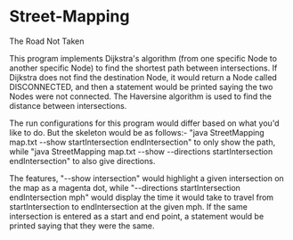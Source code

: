 # Street-Mapping
The Road Not Taken

This program implements Dijkstra's algorithm (from one specific Node to another specific Node) to find the shortest path between intersections.
If Dijkstra does not find the destination Node, it would return a Node called DISCONNECTED, and then a statement would be printed saying the two Nodes were not connected.
The Haversine algorithm is used to find the distance between intersections.

The run configurations for this program would differ based on what you'd like to do. But the skeleton would be as follows:-
"java StreetMapping map.txt --show startIntersection endIntersection" to only show the path, while
"java StreetMapping map.txt --show --directions startIntersection endIntersection" to also give directions.

The features, "--show intersection" would highlight a given intersection on the map as a magenta dot, while "--directions startIntersection endIntersection mph" 
would display the time it would take to travel from startIntersection to endIntersection at the given mph. If the same intersection is entered as a start and end point,
a statement would be printed saying that they were the same.
